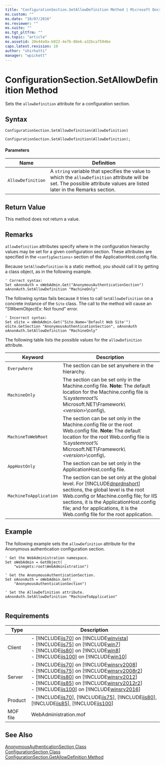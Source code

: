 ```yaml
---
title: "ConfigurationSection.SetAllowDefinition Method | Microsoft Docs"
ms.custom: ""
ms.date: "10/07/2016"
ms.reviewer: ""
ms.suite: ""
ms.tgt_pltfrm: ""
ms.topic: "article"
ms.assetid: 20e44a9a-b022-4e7b-88e6-a32bca75946e
caps.latest.revision: 10
author: "shirhatti"
manager: "wpickett"
---
```

# ConfigurationSection.SetAllowDefinition Method
Sets the `allowDefinition` attribute for a configuration section.  
  
## Syntax  
  
```vbs  
ConfigurationSection.SetAllowDefinition(AllowDefinition)  
```  
  
```jscript#  
ConfigurationSection.SetAllowDefinition(AllowDefinition);  
```  
  
#### Parameters  
  
|Name|Definition|  
|----------|----------------|  
|`AllowDefinition`|A `string` variable that specifies the value to which the `allowDefinition` attribute will be set. The possible attribute values are listed later in the Remarks section.|  
  
## Return Value  
 This method does not return a value.  
  
## Remarks  
 `allowDefinition` attributes specify where in the configuration hierarchy values may be set for a given configuration section. These attributes are specified in the `<configSections>` section of the ApplicationHost.config file.  
  
 Because `SetAllowDefinition` is a static method, you should call it by getting a class object, as in the following example.  
  
```  
' Correct syntax:  
Set oAnonAuth = oWebAdmin.Get("AnonymousAuthenticationSection")  
oAnonAuth.SetAllowDefinition "MachineOnly"  
```  
  
 The following syntax fails because it tries to call `SetAllowDefinition` on a concrete instance of the `Site` class. The call to the method will cause an "SWbemObjectEx: Not found" error.  
  
```  
' Incorrect syntax:  
Set oSite = oWebAdmin.Get("Site.Name='Default Web Site'")  
oSite.GetSection "AnonymousAuthenticationSection", oAnonAuth  
oAnonAuth.SetAllowDefinition "MachineOnly"  
```  
  
 The following table lists the possible values for the `allowDefinition` attribute.  
  
|Keyword|Description|  
|-------------|-----------------|  
|`Everywhere`|The section can be set anywhere in the hierarchy.|  
|`MachineOnly`|The section can be set only in the Machine.config file. **Note:**  The default location for the Machine.config file is *%systemroot%* Microsoft.NET\Framework\\*\<version>*\config\\.|  
|`MachineToWebRoot`|The section can be set only in the Machine.config file or the root Web.config file. **Note:**  The default location for the root Web.config file is *%systemroot%* Microsoft.NET\Framework\\*\<version>*\config\\.|  
|`AppHostOnly`|The section can be set only in the ApplicationHost.config file.|  
|`MachineToApplication`|The section can be set only at the global level. For [!INCLUDE[dnprdnshort](../wmi-provider/includes/dnprdnshort-md.md)] sections, the global level is the root Web.config or Machine.config file; for IIS sections, it is the ApplicationHost.config file; and for applications, it is the Web.config file for the root application.|  
  
## Example  
 The following example sets the `allowDefinition` attribute for the Anonymous authentication configuration section.  
  
```  
' Get the WebAdministration namespace.  
Set oWebAdmin = GetObject( _  
    "winmgmts:root\WebAdministration")  
  
' Get the AnonymousAuthenticationSection.  
Set oAnonAuth = oWebAdmin.Get( _  
    "AnonymousAuthenticationSection")  
  
' Set the AllowDefinition attribute.  
oAnonAuth.SetAllowDefinition "MachineToApplication"  
  
```  
  
## Requirements  
  
|Type|Description|  
|----------|-----------------|  
|Client|-   [!INCLUDE[iis70](../wmi-provider/includes/iis70-md.md)] on [!INCLUDE[winvista](../wmi-provider/includes/winvista-md.md)]<br />-   [!INCLUDE[iis75](../wmi-provider/includes/iis75-md.md)] on [!INCLUDE[win7](../wmi-provider/includes/win7-md.md)]<br />-   [!INCLUDE[iis80](../wmi-provider/includes/iis80-md.md)] on [!INCLUDE[win8](../wmi-provider/includes/win8-md.md)]<br />-   [!INCLUDE[iis100](../wmi-provider/includes/iis100-md.md)] on [!INCLUDE[win10](../wmi-provider/includes/win10-md.md)]|  
|Server|-   [!INCLUDE[iis70](../wmi-provider/includes/iis70-md.md)] on [!INCLUDE[winsrv2008](../wmi-provider/includes/winsrv2008-md.md)]<br />-   [!INCLUDE[iis75](../wmi-provider/includes/iis75-md.md)] on [!INCLUDE[winsrv2008r2](../wmi-provider/includes/winsrv2008r2-md.md)]<br />-   [!INCLUDE[iis80](../wmi-provider/includes/iis80-md.md)] on [!INCLUDE[winsrv2012](../wmi-provider/includes/winsrv2012-md.md)]<br />-   [!INCLUDE[iis85](../wmi-provider/includes/iis85-md.md)] on [!INCLUDE[winsrv2012r2](../wmi-provider/includes/winsrv2012r2-md.md)]<br />-   [!INCLUDE[iis100](../wmi-provider/includes/iis100-md.md)] on [!INCLUDE[winsrv2016](../wmi-provider/includes/winsrv2016-md.md)]|  
|Product|-   [!INCLUDE[iis70](../wmi-provider/includes/iis70-md.md)], [!INCLUDE[iis75](../wmi-provider/includes/iis75-md.md)], [!INCLUDE[iis80](../wmi-provider/includes/iis80-md.md)], [!INCLUDE[iis85](../wmi-provider/includes/iis85-md.md)], [!INCLUDE[iis100](../wmi-provider/includes/iis100-md.md)]|  
|MOF file|WebAdministration.mof|  
  
## See Also  
 [AnonymousAuthenticationSection Class](../wmi-provider/anonymousauthenticationsection-class.md)   
 [ConfigurationSection Class](../wmi-provider/configurationsection-class.md)   
 [ConfigurationSection.GetAllowDefinition Method](../wmi-provider/configurationsection-getallowdefinition-method.md)